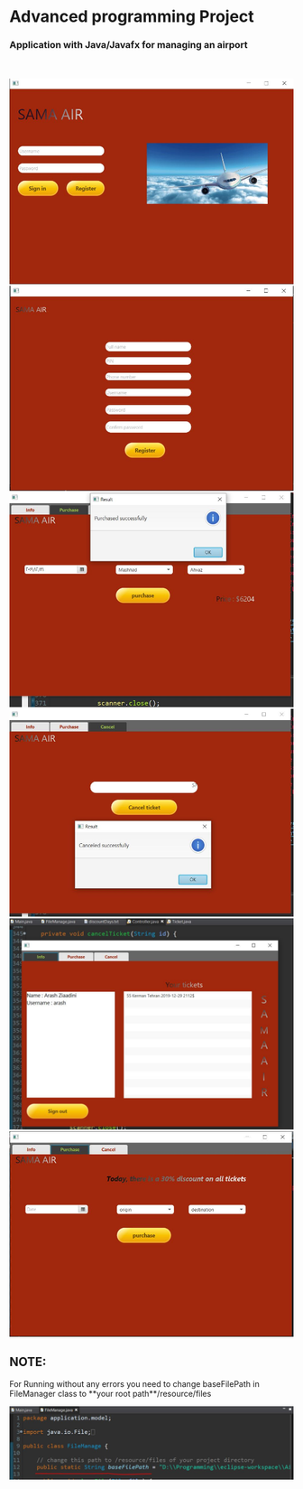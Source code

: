 <h1>Advanced programming Project</h1>

<h3>Application with Java/Javafx  for managing an airport</h3>
<br>


<br>
<img src="https://github.com/iamMHZ/UniversityCodes/blob/master/AirportManagement/src/application/resource/screenshots/1.JPG" alt="screenshot" >
<br>
<img src="https://github.com/iamMHZ/UniversityCodes/blob/master/AirportManagement/src/application/resource/screenshots/2.JPG" alt="screenshot" >
<br>
<img src="https://github.com/iamMHZ/UniversityCodes/blob/master/AirportManagement/src/application/resource/screenshots/3.JPG" alt="screenshot" >
<br>
<img src="https://github.com/iamMHZ/UniversityCodes/blob/master/AirportManagement/src/application/resource/screenshots/4.JPG" alt="screenshot" >
<br>
<img src="https://github.com/iamMHZ/UniversityCodes/blob/master/AirportManagement/src/application/resource/screenshots/5.JPG" alt="screenshot" >
<br>
<img src="https://github.com/iamMHZ/UniversityCodes/blob/master/AirportManagement/src/application/resource/screenshots/6.JPG" alt="screenshot" >
<br>
<h2>NOTE: </h2>
<p>For Running without any errors you need to change baseFilePath in FileManager class to  **your root path**/resource/files </p>
<img src="https://github.com/iamMHZ/UniversityCodes/blob/master/AirportManagement/src/application/resource/screenshots/0.JPG" alt="screenshot" >
<br>